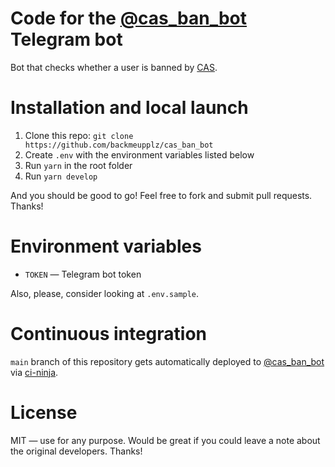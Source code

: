 # Code for the [@cas_ban_bot](https://t.me/cas_ban_bot) Telegram bot

Bot that checks whether a user is banned by [CAS](https://cas.chat).

# Installation and local launch

1. Clone this repo: `git clone https://github.com/backmeupplz/cas_ban_bot`
2. Create `.env` with the environment variables listed below
3. Run `yarn` in the root folder
4. Run `yarn develop`

And you should be good to go! Feel free to fork and submit pull requests. Thanks!

# Environment variables

- `TOKEN` — Telegram bot token

Also, please, consider looking at `.env.sample`.

# Continuous integration

`main` branch of this repository gets automatically deployed to [@cas_ban_bot](https://t.me/cas_ban_bot) via [ci-ninja](https://github.com/backmeupplz/ci-ninja).

# License

MIT — use for any purpose. Would be great if you could leave a note about the original developers. Thanks!
